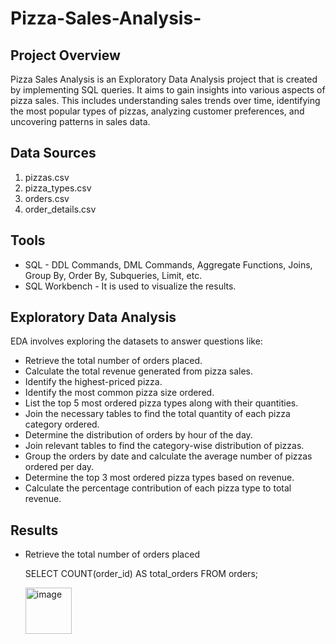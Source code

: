 # Pizza-Sales-Analysis-

## Project Overview

Pizza Sales Analysis is an Exploratory Data Analysis project that is created by implementing SQL queries. It aims to gain insights into various aspects of pizza sales. This includes understanding sales trends over time, identifying the most popular types of pizzas, analyzing customer preferences, and uncovering patterns in sales data.

## Data Sources

1. pizzas.csv
2. pizza_types.csv
3. orders.csv
4. order_details.csv

## Tools

- SQL - DDL Commands, DML Commands, Aggregate Functions, Joins, Group By, Order By, Subqueries, Limit, etc.
- SQL Workbench - It is used to visualize the results.

## Exploratory Data Analysis

EDA involves exploring the datasets to answer questions like:

- Retrieve the total number of orders placed.
- Calculate the total revenue generated from pizza sales.
- Identify the highest-priced pizza.
- Identify the most common pizza size ordered.
- List the top 5 most ordered pizza types along with their quantities.
- Join the necessary tables to find the total quantity of each pizza category ordered.
- Determine the distribution of orders by hour of the day.
- Join relevant tables to find the category-wise distribution of pizzas.
- Group the orders by date and calculate the average number of pizzas ordered per day.
- Determine the top 3 most ordered pizza types based on revenue.
- Calculate the percentage contribution of each pizza type to total revenue.

## Results 

- Retrieve the total number of orders placed

  SELECT COUNT(order_id) AS total_orders FROM orders;

  <img width="74" alt="image" src="https://github.com/user-attachments/assets/101fb8a6-137a-44d6-8bc2-9985e8d67ef0">

  
